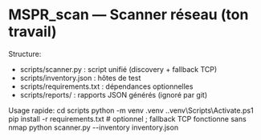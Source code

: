 ﻿# MSPR_scan — Scanner réseau (ton travail)

Structure:
- scripts/scanner.py : script unifié (discovery + fallback TCP)
- scripts/inventory.json : hôtes de test
- scripts/requirements.txt : dépendances optionnelles
- scripts/reports/ : rapports JSON générés (ignoré par git)

Usage rapide:
cd scripts
python -m venv .venv
.\.venv\Scripts\Activate.ps1
pip install -r requirements.txt   # optionnel ; fallback TCP fonctionne sans nmap
python scanner.py --inventory inventory.json
